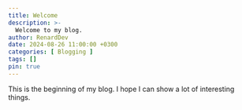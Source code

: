 ```yaml
---
title: Welcome
description: >-
  Welcome to my blog.
author: RenardDev
date: 2024-08-26 11:00:00 +0300
categories: [ Blogging ]
tags: []
pin: true
---
```


This is the beginning of my blog. I hope I can show a lot of interesting things.
